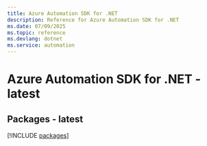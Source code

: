 ```yaml
---
title: Azure Automation SDK for .NET
description: Reference for Azure Automation SDK for .NET
ms.date: 07/09/2025
ms.topic: reference
ms.devlang: dotnet
ms.service: automation
---
```

# Azure Automation SDK for .NET - latest
## Packages - latest
[!INCLUDE [packages](automation-index.md)]